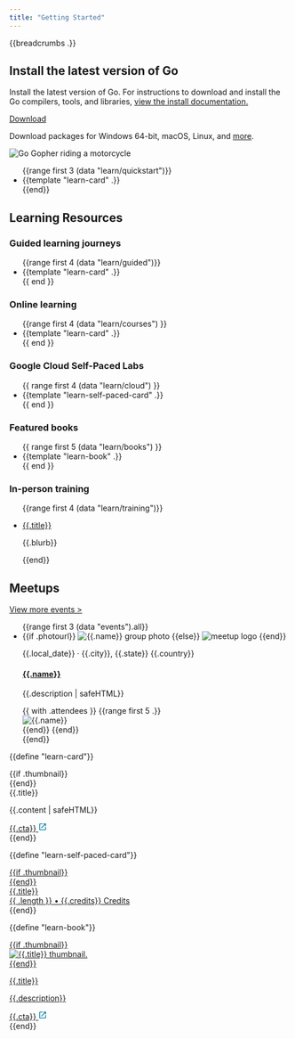 ```yaml
---
title: "Getting Started"
---
```


<section class="Learn-hero">
  <div class="Container">
    <div class="Learn-heroInner">
      <div class="Learn-heroContent">
        {{breadcrumbs .}}
        <h1>Install the latest version of Go</h1>
        <p>
          Install the latest version of Go. For instructions to download and install
          the Go compilers, tools, and libraries,
          <a href="https://golang.org/doc/install" target="_blank" rel="noopener">
            view the install documentation.
          </a>
        </p>
        <div class="Learn-heroAction">
          <div
            data-version=""
            class="js-latestGoVersion"
          >
            <a
              class="js-downloadBtn"
              href="https://golang.org/dl"
              target="_blank"
              rel="noopener"
            >
              Download
              <span class="js-goVersion"></span>
            </a>
          </div>
        </div>
        <p>
          Download packages for
          <a class="js-downloadWin">Windows 64-bit</a>,
          <a class="js-downloadMac">macOS</a>,
          <a class="js-downloadLinux">Linux</a>, and
          <a href="https://golang.org/dl/">more</a>.
        </p>
      </div>
      <div class="Learn-heroGopher">
        <img src="/images/gophers/motorcycle.svg" alt="Go Gopher riding a motorcycle">
      </div>
    </div>
    <div class="LearnGo-gridContainer">
      <ul class="Learn-quickstarts Learn-cardList">
        {{range first 3 (data "learn/quickstart")}}
          <li class="Learn-quickstart Learn-card">
            {{template "learn-card" .}}
          </li>
        {{end}}
      </ul>
    </div>
  </div>
</section>

<section class="Learn-learningResources">
  <h2>Learning Resources</h2>
</section>

<section id="guided-learning-journeys" class="Learn-guided">
  <div class="Container">
    <div class="Learn-learningResourcesHeader">
      <h3>Guided learning journeys</h3>
    </div>
    <div class="LearnGo-gridContainer">
      <ul class="Learn-cardList">
        {{range first 4 (data "learn/guided")}}
          <li class="Learn-card">
            {{template "learn-card" .}}
          </li>
        {{ end }}
      </ul>
    </div>
  </div>
</section>

<section id="online-learning" class="Learn-online">
  <div class="Container">
    <div class="Learn-learningResourcesHeader">
      <h3>Online learning</h3>
    </div>
    <div class="LearnGo-gridContainer">
      <ul class="Learn-cardList">
        {{range first 4 (data "learn/courses") }}
          <li class="Learn-card">
            {{template "learn-card" .}}
          </li>
        {{ end }}
      </ul>
    </div>
  </div>
</section>

<section id="self-paced-labs" class="Learn-selfPaced">
  <div class="Container">
    <div class="Learn-learningResourcesHeader">
      <h3>Google Cloud Self-Paced Labs</h3>
    </div>
    <div class="LearnGo-gridContainer">
      <ul class="Learn-cardList">
        {{ range first 4 (data "learn/cloud") }}
          <li class="Learn-card">
            {{template "learn-self-paced-card" .}}
          </li>
          </li>
        {{ end }}
      </ul>
    </div>
  </div>
</section>

<section id="featured-books" class="Learn-books">
  <div class="Container">
    <div class="Learn-learningResourcesHeader">
      <h3>Featured books</h3>
    </div>
    <div class="LearnGo-gridContainer">
      <ul class="Learn-cardList Learn-bookList">
        {{ range first 5 (data "learn/books") }}
          <li class="Learn-card Learn-book">
            {{template "learn-book" .}}
          </li>
        {{ end }}
      </ul>
    </div>
  </div>
</section>

<section class="Learn-inPersonTraining">
  <div class="Container">
    <div class="Learn-learningResourcesHeader">
      <h3>In-person training</h3>
    </div>
    <div class="LearnGo-gridContainer">
      <ul class="Learn-inPersonList">
        {{range first 4 (data "learn/training")}}
        <li class="Learn-inPerson">
          <p class="Learn-inPersonTitle">
            <a href="{{.url}}">{{.title}} </a>
          </p>
          <p class="Learn-inPersonBlurb">{{.blurb}}</p>
        </li>
        {{end}}
      </ul>
    </div>
  </div>
</section>

<section class="Learn-meetups">
  <div class="Container">
    <div class="Learn-subHeader">
      <h2>Meetups</h2>
      <p class="Learn-viewMore">
        <a href="https://www.meetup.com/pro/go">View more events &gt;</a>
      </p>
    </div>
    <ul class="Learn-events">
      {{range first 3 (data "events").all}}
      <li class="Learn-eventItem">
        <div
          class="Learn-eventThumbnail {{if not .photourl}}Learn-eventThumbnail--noimage{{end}}"
        >
          {{if .photourl}}
          <img alt="{{.name}} group photo" src="{{.photourl}}" />
          {{else}}
          <img src="/images/meetup.svg" alt="meetup logo" />
          {{end}}
        </div>
        <div class="Learn-eventBody">
          <div class="Learn-eventDate">
            <p>{{.local_date}} &#183 {{.city}}, {{.state}} {{.country}}</p>
          </div>
          <div class="Learn-eventText">
            <h4 class="Learn-eventName">
              <a href="{{.url}}">{{.name}}</a>
            </h4>
            <p class="Learn-eventDescription">{{.description | safeHTML}}</p>
          </div>
          <div class="Learn-eventAttendees">
            {{ with .attendees }}
              {{range first 5 .}}
              <div class="Learn-eventAttendeesItem">
                <img src="{{.thumb_link}}" alt="{{.name}}"/>
              </div>
              {{end}}
            {{end}}
          </div>
        </div>
      </li>
      {{end}}
    </ul>
  </div>
</section>

{{define "learn-card"}}
<div class="Card">
  <div class="Card-inner">
    {{if .thumbnail}}
    <div
      class="Card-thumbnail"
      style="background-image: url('{{.thumbnail}}')"
    ></div>
    {{end}}
    <div class="Card-content">
      <div class="Card-contentTitle">{{.title}}</div>
      <p class="Card-contentBody">{{.content | safeHTML}}</p>
      <div class="Card-contentCta">
        <a href="{{.url}}" target="_blank">
          <span>{{.cta}}</span>
          <svg
            xmlns="http://www.w3.org/2000/svg"
            width="16"
            height="16"
            fill="none"
            viewBox="0 0 24 24"
          >
            <path
              fill="#007D9C"
              fill-rule="evenodd"
              d="M5 5v14h14v-7h2v7a2 2 0 01-2 2H5a2 2 0 01-2-2V5c0-1.1.9-2 2-2h7v2H5zm9 0V3h7v7h-2V6.4l-9.8 9.8-1.4-1.4L17.6 5H14z"
              clip-rule="evenodd"
            />
          </svg>
        </a>
      </div>
    </div>
  </div>
</div>
{{end}}

{{define "learn-self-paced-card"}}
<div class="Card">
  <a href="{{.url}}" target="_blank" rel="noopener">
    <div class="Card-inner">
      {{if .thumbnail}}
      <div
        class="Card-thumbnail"
        style="background-image: url('{{.thumbnail}}')"
      ></div>
      {{end}}
      <div class="Card-content">
        <div class="Card-contentTitle">{{.title}}</div>
        <div class="Card-selfPacedFooter">
          <div class="Card-selfPacedCredits">
            <span>{{ .length }}</span> •
            <span>{{.credits}} Credits</span>
          </div>
          <div class="Card-selfPacedRating">
            <div class="Card-starRating" style="width: {{ .rating }}rem"></div>
          </div>
        </div>
      </div>
    </div>
  </a>
</div>
{{end}}

{{define "learn-book"}}
<div class="Book">
  <a href="{{.url}}" target="_blank" rel="noopener">
    <div class="Book-inner">
      {{if .thumbnail}}
      <div class="Book-thumbnail">
        <img alt="{{.title}} thumbnail." src="{{.thumbnail}}" />
      </div>
      {{end}}
      <div class="Book-content">
        <p class="Book-title">{{.title}}</p>
        <p class="Book-description">{{.description}}</p>
        <div class="Book-cta">
          <span>{{.cta}}</span>
          <svg
            xmlns="http://www.w3.org/2000/svg"
            width="16"
            height="16"
            fill="none"
            viewBox="0 0 24 24"
          >
            <path
              fill="#007D9C"
              fill-rule="evenodd"
              d="M5 5v14h14v-7h2v7a2 2 0 01-2 2H5a2 2 0 01-2-2V5c0-1.1.9-2 2-2h7v2H5zm9 0V3h7v7h-2V6.4l-9.8 9.8-1.4-1.4L17.6 5H14z"
              clip-rule="evenodd"
            />
          </svg>
        </div>
      </div>
    </div>
  </a>
</div>
{{end}}
